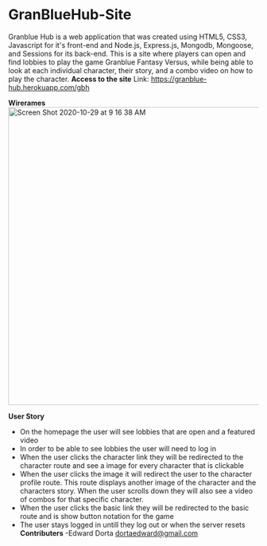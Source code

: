 # GranBlueHub-Site
Granblue Hub is a web application that was created using HTML5, CSS3, Javascript for it's front-end and Node.js, Express.js, Mongodb, Mongoose, and Sessions for its back-end.
This is a site where players can open and find lobbies to play the game Granblue Fantasy Versus, while being able to look at each individual character, their story, and a combo video on how to play the character. 
**Access to the site**
Link: <https://granblue-hub.herokuapp.com/gbh>

**Wirerames**
<img width="599" alt="Screen Shot 2020-10-29 at 9 16 38 AM" src="https://user-images.githubusercontent.com/36967906/97579061-fc7a6c80-19c7-11eb-9b6a-95e36e173acd.png">

**User Story**
- On the homepage the user will see lobbies that are open and a featured video
- In order to be able to see lobbies the user will need to log in 
- When the user clicks the character link they will be redirected to the character route and see a image for every character that is clickable
- When the user clicks the image it will redirect the user to the character profile route. This route displays another image of the character
and the characters story. When the user scrolls down they will also see a video of combos for that specific character.
- When the user clicks the basic link they will be redirected to the basic route and is show button notation for the game 
- The user stays logged in untill they log out or when the server resets
**Contributers**
-Edward Dorta <dortaedward@gmail.com>
